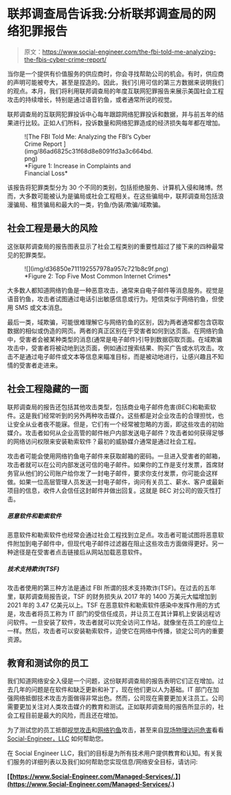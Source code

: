 # 联邦调查局告诉我:分析联邦调查局的网络犯罪报告

> 原文：<https://www.social-engineer.com/the-fbi-told-me-analyzing-the-fbis-cyber-crime-report/>

当你是一个提供有价值服务的供应商时，你会寻找帮助公司的机会。有时，供应商的声明可能被夸大，甚至是捏造的。因此，我们引用可信的第三方数据来说明我们的观点。本月，我们将利用联邦调查局的年度互联网犯罪报告来展示美国社会工程攻击的持续增长，特别是通过语音钓鱼，或者通常所说的视觉。

联邦调查局的互联网犯罪投诉中心每年跟踪网络犯罪投诉和数据，并与前五年的结果进行比较。正如人们所料，投诉数量和网络犯罪造成的经济损失每年都在增加。

<figure id="attachment_106546" aria-describedby="caption-attachment-106546" style="width: 300px" class="wp-caption aligncenter">![The FBI Told Me: Analyzing the FBI’s Cyber Crime Report ](img/86ad6825c31f68d8e8091fd3a3c664bd.png)

<figcaption id="caption-attachment-106546" class="wp-caption-text">*Figure 1: Increase in Complaints and Financial Loss*</figcaption>

</figure>

该报告将犯罪类型分为 30 个不同的类别，包括拒绝服务、计算机入侵和赌博。然而，大多数可能被认为是骗局或社会工程相关。在这些骗局中，联邦调查局包括浪漫骗局、租赁骗局和最大的一类，钓鱼/伪装/欺骗/域欺骗。

## 社会工程是最大的风险

这张联邦调查局的报告图表显示了社会工程类别的重要性超过了接下来的四种最常见的犯罪类型。

<figure id="attachment_106555" aria-describedby="caption-attachment-106555" style="width: 450px" class="wp-caption aligncenter">![](img/d36850e711192557978a957c721b8c9f.png)

<figcaption id="caption-attachment-106555" class="wp-caption-text">*Figure 2: Top Five Most Common Internet Crimes*</figcaption>

</figure>

大多数人都知道网络钓鱼是一种恶意攻击，通常来自电子邮件等消息服务。视觉是语音钓鱼，攻击者试图通过电话引出敏感信息或行为。短信类似于网络钓鱼，但使用 SMS 或文本消息。

最后一类，域欺骗，可能很难理解它与网络钓鱼的区别，因为两者通常都包含窃取数据的相似或伪造的网页。两者的真正区别在于受害者如何到达页面。在网络钓鱼中，受害者会被某种类型的消息(通常是电子邮件)引导到数据窃取页面。在域欺骗攻击中，受害者将被动地到达页面，例如通过搜索结果、购买广告或水坑攻击。攻击不是通过电子邮件或文本等信息来瞄准目标，而是被动地进行，让感兴趣且不知情的受害者走进来。

## 社会工程隐藏的一面

联邦调查局的报告还包括其他攻击类型，包括商业电子邮件危害(BEC)和勒索软件。这是我们经常听到的另外两种攻击媒介。这些都是对企业攻击的合理担忧，也让安全从业者夜不能寐。但是，它们有一个经常被忽略的方面，即这些攻击的初始媒介。攻击者如何从企业高管的邮件帐户内部发送电子邮件？攻击者如何获得足够的网络访问权限来安装勒索软件？最初的威胁媒介通常是通过社会工程。

攻击者可能会使用网络钓鱼电子邮件来获取邮箱的密码。一旦进入受害者的邮箱，攻击者就可以在公司内部发送可信的电子邮件。如果你的工作是支付发票，首席财务官从他们的公司账户给你发了一封电子邮件，要求你支付发票，你可能会这样做。如果一位高层管理人员发送一封电子邮件，询问有关员工、薪水、客户或最新项目的信息，收件人会信任这封邮件并做出回复。这就是 BEC 对公司的毁灭性打击。

##### 恶意软件和勒索软件

恶意软件和勒索软件也经常会通过社会工程找到立足点。攻击者可能试图将恶意软件附加到电子邮件中，但现代电子邮件过滤器在阻止这些攻击方面做得更好。另一种途径是在受害者点击链接后从网站加载恶意软件。

##### 技术支持欺诈(TSF)

攻击者使用的第三种方法是通过 FBI 所谓的技术支持欺诈(TSF)。在过去的五年里，联邦调查局报告说，TSF 的财务损失从 2017 年的 1400 万美元大幅增加到 2021 年的 3.47 亿美元以上。TSF 在恶意软件和勒索软件感染中发挥作用的方式是，攻击者将员工称为 IT 部门的受信任成员，并让员工在其计算机上安装远程访问软件。一旦安装了软件，攻击者就可以完全访问工作站，就像坐在员工的座位上一样。然后，攻击者可以安装勒索软件，迫使它在网络中传播，锁定公司内的重要资源。

## 教育和测试你的员工

我们知道网络安全入侵是一个问题，这份联邦调查局的报告表明它们正在增加。过去几年的问题是在软件和缺乏更新和补丁，现在他们更以人为基础。IT 部门在加强网络抵御技术攻击方面做得非常出色。然而，公司现在需要更加关注员工。公司需要更加关注对人类攻击媒介的教育和测试。正如联邦调查局的报告所显示的，社会工程目前是最大的风险，而且还在增加。

为了测试您的员工抵御[视觉攻击](https://www.social-engineer.com/managed-services/managed-vishing-service/)和[网络钓鱼](https://www.social-engineer.com/managed-services/managed-phishing-service/)攻击，甚至来自[现场物理访问危害](https://www.social-engineer.com/managed-services/social-engineering-security-assessments/)看看 [Social-Engineer，LLC](https://www.social-engineer.com/) 如何帮助您。

在 Social Engineer LLC，我们的目标是为所有技术用户提供教育和认知。有关我们服务的详细列表以及我们如何帮助您实现信息/网络安全目标，请访问:

**[【https://www.Social-Engineer.com/Managed-Services/.】](https://www.Social-Engineer.com/Managed-Services/.)**